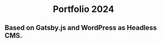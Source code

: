 <h1 align="center">
  Portfolio 2024
</h1>
<h2>
  Based on Gatsby.js and WordPress as Headless CMS.
</h2>
